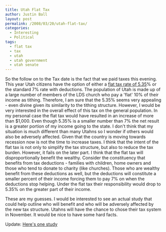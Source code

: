 ```yaml
---
title: Utah Flat Tax
author: Justin Ball
layout: post
permalink: /2008/03/20/utah-flat-tax/
categories:
  - Interesting
  - Political
tags:
  - flat tax
  - tax
  - utah
  - utah government
  - utah senate
---
```


So the follow on to the Tax date is the fact that we paid taxes this evening. This year Utah citizens have the option of either a [flat tax rate of 5.35][1]% or the standard 7% rate with deductions. The population of Utah is made up of a large number of members of the LDS church who pay a 'flat' 10% of their income as tithing. Therefore, I am sure that the 5.35% seems very appealing - even divine given its similarity to the tithing structure. However, I would be very interested in the overall effect of this tax on the general population. In my personal case the flat tax would have resulted in an increase of more than $1,000. Even though 5.35% is a smaller number than 7% the net result is a greater portion of my income going to the state. I don't think that my situation is much different than many Utahns so I wonder if others would also be adversely affected. Given that the country is moving towards recession now is not the time to increase taxes. I think that the intent of the flat tax is not only to simplify the tax structure, but also to reduce the tax burden. However, it fails on the later part. I think that the flat tax will disproportionally benefit the wealthy. Consider the constituency that benefits from tax deductions - families with children, home owners and those who tend to donate to charity (like churches). Those who are wealthy benefit from these deductions as well, but the deductions will constitute a smaller percent of their income forcing them to pay 7% on when the deductions stop helping. Under the flat tax their responsibility would drop to 5.35% on the greater part of their income.

 [1]: http://www.senatesite.com/blog/2007/12/conservative-marries-progressive.html

These are my guesses. I would be interested to see an actual study that could help outline who will benefit and who will be adversely affected by the new tax structure. Utahns will have the chance to chose their tax system in November. It would be nice to have some hard facts.

Update: [Here's one study][2]

 [2]: http://www.cppa.utah.edu/publications/finance_tax/PP_Evaluation_Utah_Tax.pdf